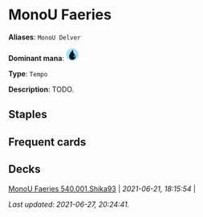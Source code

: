 # MonoU Faeries

**Aliases**: `MonoU Delver`

**Dominant mana**: <img src="../resources/images/mana/U.png" width="25"/>

**Type**: `Tempo`

**Description**: TODO.

## **Staples**



## **Frequent cards**



## **Decks**

[MonoU Faeries 540.001.Shika93](https://deckstats.net/decks/78813/2118921-monou-faeries-540-001) | *2021-06-21, 18:15:54* |   


*Last updated: 2021-06-27, 20:24:41.*
